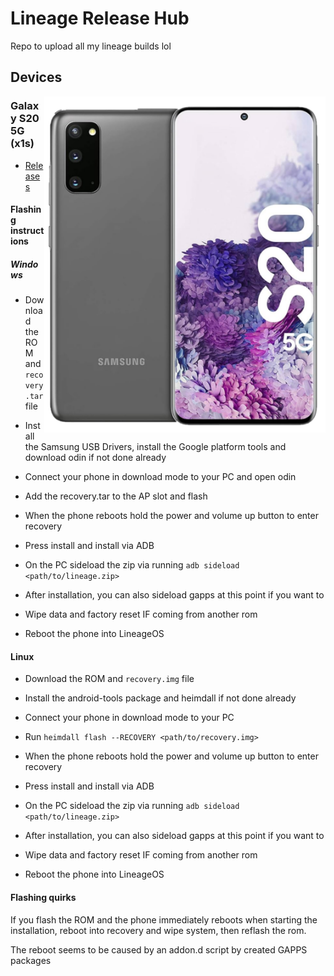 # Lineage Release Hub

Repo to upload all my lineage builds lol

## Devices

<img align="right" src="Resources/Pictures/Samsung-Galaxy-S20-5G.png" width="450" alt="Preview">

### Galaxy S20 5G (x1s)

- [Releases](https://github.com/halal-beef/lineage_release_hub/releases/tag/x1s)

#### Flashing instructions

##### Windows

- Download the ROM and ```recovery.tar``` file

- Install the Samsung USB Drivers, install the Google platform tools and download odin if not done already

- Connect your phone in download mode to your PC and open odin

- Add the recovery.tar to the AP slot and flash

- When the phone reboots hold the power and volume up button to enter recovery

- Press install and install via ADB

- On the PC sideload the zip via running ```adb sideload <path/to/lineage.zip>```

- After installation, you can also sideload gapps at this point if you want to

- Wipe data and factory reset IF coming from another rom

- Reboot the phone into LineageOS

#### Linux

- Download the ROM and ```recovery.img``` file

- Install the android-tools package and heimdall if not done already

- Connect your phone in download mode to your PC

- Run ```heimdall flash --RECOVERY <path/to/recovery.img>```

- When the phone reboots hold the power and volume up button to enter recovery

- Press install and install via ADB

- On the PC sideload the zip via running ```adb sideload <path/to/lineage.zip>```

- After installation, you can also sideload gapps at this point if you want to

- Wipe data and factory reset IF coming from another rom

- Reboot the phone into LineageOS

#### Flashing quirks

If you flash the ROM and the phone immediately reboots when starting the installation, reboot into recovery and wipe system, then reflash the rom.

The reboot seems to be caused by an addon.d script by created GAPPS packages

